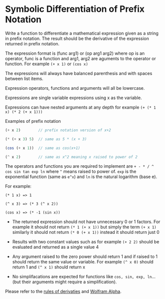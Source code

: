 # Symbolic Differentiation of Prefix Notation

Write a function to differentiate a mathematical expression given as a string in prefix notation. The result should be the derivative of the expression returned in prefix notation.

The expression format is (func arg1) or (op arg1 arg2) where op is an operator, func is a function and arg1, arg2 are aguments to the operator or function. For example `(+ x 1)` or `(cos x)`

The expressions will always have balanced parenthesis and with spaces between list items.

Expression operators, functions and arguments will all be lowercase.

Expressions are single variable expressions using x as the variable.

Expressions can have nested arguments at any depth for example `(+ (* 1 x) (* 2 (+ x 1)))`

Examples of prefix notation

```js
(+ x 2)        // prefix notation version of x+2

(* (+ x 3) 5)  // same as 5 * (x + 3)

(cos (+ x 1))  // same as cos(x+1)

(^ x 2)        // same as x^2 meaning x raised to power of 2

```

The operators and functions you are required to implement are `+ - * / ^ cos sin tan exp ln` where `^` means raised to power of. `exp` is the exponential function (same as `e^x`) and `ln` is the natural logarithm (base e).

For example:

```
(* 1 x) => 1

(^ x 3) => (* 3 (^ x 2))

(cos x) => (* -1 (sin x))

```

* The returned expression should not have unnecessary 0 or 1 factors. For example it should not return `(* 1 (+ x 1))` but simply the term `(+ x 1)` similarly it should not return `(* 0 (+ x 1))` instead it should return just 0

* Results with two constant values such as for example `(+ 2 2)` should be evaluated and returned as a single value 4

* Any argument raised to the zero power should return 1 and if raised to 1 should return the same value or variable. For example `(^ x 0)` should return 1 and `(^ x 1)` should return x

* No simplifacations are expected for functions like `cos, sin, exp, ln`... (but their arguments might require a simplification).

Please refer to the [rules of derivaties](http://www.rapidtables.com/math/calculus/derivative.htm) and [Wolfram Alpha](http://www.wolframalpha.com/).
